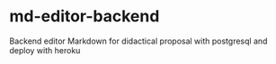 # md-editor-backend
Backend editor Markdown for didactical proposal with postgresql and deploy with heroku
